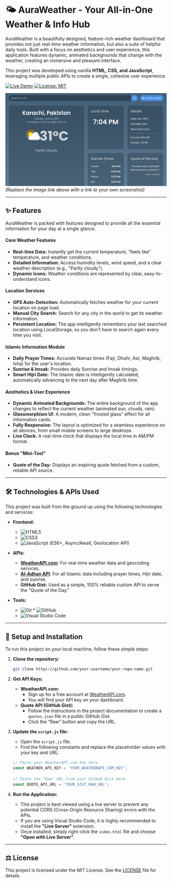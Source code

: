 # 🌤️ AuraWeather - Your All-in-One Weather & Info Hub

AuraWeather is a beautifully designed, feature-rich weather dashboard that provides not just real-time weather information, but also a suite of helpful daily tools. Built with a focus on aesthetics and user experience, this application features dynamic, animated backgrounds that change with the weather, creating an immersive and pleasant interface.

This project was developed using vanilla **HTML, CSS, and JavaScript**, leveraging multiple public APIs to create a single, cohesive user experience.

[![Live Demo](https://img.shields.io/badge/Live-Demo-brightgreen?style=for-the-badge)](https://your-live-demo-link.netlify.app/)
[![License: MIT](https://img.shields.io/badge/License-MIT-yellow.svg?style=for-the-badge)](https://opensource.org/licenses/MIT)

![AuraWeather Screenshot](https://github.com/Mohid-Master/AuraWeather-app/blob/main/screenshot.png)
*(Replace the image link above with a link to your own screenshot)*

---

## ✨ Features

AuraWeather is packed with features designed to provide all the essential information for your day at a single glance.

#### **Core Weather Features**
*   **Real-time Data:** Instantly get the current temperature, "feels like" temperature, and weather conditions.
*   **Detailed Information:** Access humidity levels, wind speed, and a clear weather description (e.g., "Partly cloudy").
*   **Dynamic Icons:** Weather conditions are represented by clear, easy-to-understand icons.

#### **Location Services**
*   **GPS Auto-Detection:** Automatically fetches weather for your current location on page load.
*   **Manual City Search:** Search for any city in the world to get its weather information.
*   **Persistent Location:** The app intelligently remembers your last searched location using LocalStorage, so you don't have to search again every time you visit.

#### **Islamic Information Module**
*   **Daily Prayer Times:** Accurate Namaz times (Fajr, Dhuhr, Asr, Maghrib, Isha) for the user's location.
*   **Sunrise & Imsak:** Provides daily Sunrise and Imsak timings.
*   **Smart Hijri Date:** The Islamic date is intelligently calculated, automatically advancing to the next day after Maghrib time.

#### **Aesthetics & User Experience**
*   **Dynamic Animated Backgrounds:** The entire background of the app changes to reflect the current weather (animated sun, clouds, rain).
*   **Glassmorphism UI:** A modern, clean "frosted glass" effect for all information cards.
*   **Fully Responsive:** The layout is optimized for a seamless experience on all devices, from small mobile screens to large desktops.
*   **Live Clock:** A real-time clock that displays the local time in AM/PM format.

#### **Bonus "Mini-Tool"**
*   **Quote of the Day:** Displays an inspiring quote fetched from a custom, reliable API source.

---

## 🛠️ Technologies & APIs Used

This project was built from the ground up using the following technologies and services:

*   **Frontend:**
    *   ![HTML5](https://img.shields.io/badge/html5-%23E34F26.svg?style=for-the-badge&logo=html5&logoColor=white)
    *   ![CSS3](https://img.shields.io/badge/css3-%231572B6.svg?style=for-the-badge&logo=css3&logoColor=white)
    *   ![JavaScript](https://img.shields.io/badge/javascript-%23323330.svg?style=for-the-badge&logo=javascript&logoColor=%23F7DF1E) (ES6+, Async/Await, Geolocation API)

*   **APIs:**
    *   [**WeatherAPI.com**](https://www.weatherapi.com/): For real-time weather data and geocoding services.
    *   [**Al-Adhan API**](https://aladhan.com/prayer-times-api): For all Islamic data including prayer times, Hijri date, and sunrise.
    *   **GitHub Gist:** Used as a simple, 100% reliable custom API to serve the "Quote of the Day."

*   **Tools:**
    *   ![Git](https://img.shields.io/badge/git-%23F05033.svg?style=for-the-badge&logo=git&logoColor=white)    *   ![GitHub](https://img.shields.io/badge/github-%23121011.svg?style=for-the-badge&logo=github&logoColor=white)
    *   ![Visual Studio Code](https://img.shields.io/badge/Visual%20Studio%20Code-0078d7.svg?style=for-the-badge&logo=visual-studio-code&logoColor=white)

---

## 🚀 Setup and Installation

To run this project on your local machine, follow these simple steps:

1.  **Clone the repository:**
    ```bash
    git clone https://github.com/your-username/your-repo-name.git
    ```

2.  **Get API Keys:**
    *   **WeatherAPI.com:**
        *   Sign up for a free account at [WeatherAPI.com](https://www.weatherapi.com/).
        *   You will find your API key on your dashboard.
    *   **Quote API (GitHub Gist):**
        *   Follow the instructions in the project documentation to create a `quotes.json` file in a public GitHub Gist.
        *   Click the "Raw" button and copy the URL.

3.  **Update the `script.js` file:**
    *   Open the `script.js` file.
    *   Find the following constants and replace the placeholder values with your key and URL:
    ```javascript
    // Paste your WeatherAPI.com key here
    const WEATHER_API_KEY = 'YOUR_WEATHERAPI_COM_KEY'; 

    // Paste the "Raw" URL from your GitHub Gist here
    const QUOTE_API_URL = 'YOUR_GIST_RAW_URL';
    ```

4.  **Run the Application:**
    *   This project is best viewed using a live server to prevent any potential CORS (Cross-Origin Resource Sharing) errors with the APIs.
    *   If you are using Visual Studio Code, it is highly recommended to install the **"Live Server"** extension.
    *   Once installed, simply right-click the `index.html` file and choose **"Open with Live Server"**.

---

## ⚖️ License

This project is licensed under the MIT License. See the [LICENSE](LICENSE.md) file for details.
